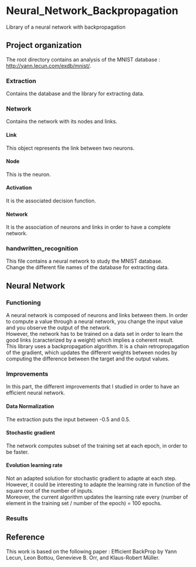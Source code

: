 # Neural_Network_Backpropagation
Library of a neural network with backpropagation

## Project organization
The root directory contains an analysis of the MNIST database :  http://yann.lecun.com/exdb/mnist/.

### Extraction
Contains the database and the library for extracting data.

### Network
Contains the network with its nodes and links.
#### Link
This object represents the link between two neurons.
#### Node
This is the neuron.
#### Activation
It is the associated decision function.
#### Network
It is the association of neurons and links in order to have a complete network.

### handwritten_recognition
This file contains a neural network to study the MNIST database.  
Change the different file names of the database for extracting data.

## Neural Network
### Functioning
A neural network is composed of neurons and links between them. In order to compute a value through a neural network, you change the input value and you observe the output of the network.  
However, the network has to be trained on a data set in order to learn the good links (caracterized by a weight) which implies a coherent result.  
This library uses a backpropagation algorithm. It is a chain retropropagation of the gradient, which updates the different weights between nodes by computing the difference between the target and the output values.

### Improvements
In this part, the different improvements that I studied in order to have an efficient neural network.

#### Data Normalization
The extraction puts the input between -0.5 and 0.5.

#### Stochastic gradient
The network computes subset of the training set at each epoch, in order to be faster.

#### Evolution learning rate
Not an adapted solution for stochastic gradient to adapte at each step.  
However, it could be interesting to adapte the learning rate in function of the square root of the number of inputs.  
Moreover, the current algorithm updates the learning rate every (number of element in the training set / number of the epoch) = 100 epochs.

### Results


## Reference
This work is based on the following paper : Efficient BackProp by Yann Lecun, Leon Bottou, Genevieve B. Orr, and Klaus-Robert Müller.
